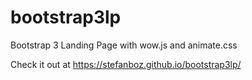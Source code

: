 # bootstrap3lp
Bootstrap 3 Landing Page with wow.js and animate.css 

Check it out at https://stefanboz.github.io/bootstrap3lp/
